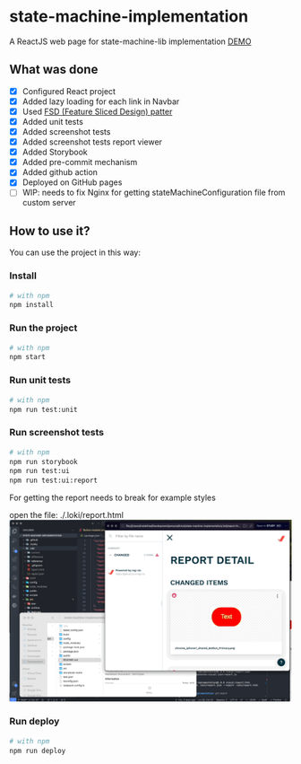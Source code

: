 # state-machine-implementation

A ReactJS web page for state-machine-lib implementation [DEMO](https://densorokin.github.io/state-machine-implementation/)

## What was done
- [x] Configured React project
- [x] Added lazy loading for each link in Navbar
- [x] Used [FSD (Feature Sliced Design) patter](https://feature-sliced.design/)
- [x] Added unit tests
- [x] Added screenshot tests
- [x] Added screenshot tests report viewer
- [x] Added Storybook
- [x] Added pre-commit mechanism
- [x] Added github action
- [x] Deployed on GitHub pages
- [ ] WIP: needs to fix Nginx for getting stateMachineConfiguration file from custom server

## How to use it?

You can use the project in this way:

### Install
```bash
# with npm
npm install
```

### Run the project
```bash
# with npm
npm start
```

### Run unit tests
```bash
# with npm
npm run test:unit
```

### Run screenshot tests
```bash
# with npm
npm run storybook
npm run test:ui
npm run test:ui:report
```

For getting the report needs to break for example styles

open the file: ./.loki/report.html
![Screenshot tests report](test_ui_report.gif)


### Run deploy 
```bash
# with npm
npm run deploy
```
